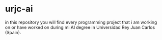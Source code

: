 # urjc-ai
in this repository you will find every programming project that i am working on or have worked on during mi AI degree in Universidad Rey Juan Carlos (Spain).
